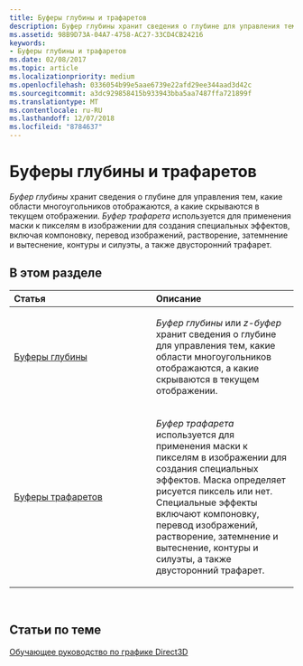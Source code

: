 ```yaml
---
title: Буферы глубины и трафаретов
description: Буфер глубины хранит сведения о глубине для управления тем, какие области многоугольников отображаются, а какие скрываются в текущем отображении.
ms.assetid: 98B9D73A-04A7-4758-AC27-33CD4CB24216
keywords:
- Буферы глубины и трафаретов
ms.date: 02/08/2017
ms.topic: article
ms.localizationpriority: medium
ms.openlocfilehash: 0336054b99e5aae6739e22afd29ee344aad3d42c
ms.sourcegitcommit: a3dc929858415b933943bba5aa7487ffa721899f
ms.translationtype: MT
ms.contentlocale: ru-RU
ms.lasthandoff: 12/07/2018
ms.locfileid: "8784637"
---
```

# <a name="depth-and-stencil-buffers"></a>Буферы глубины и трафаретов


*Буфер глубины* хранит сведения о глубине для управления тем, какие области многоугольников отображаются, а какие скрываются в текущем отображении. *Буфер трафарета* используется для применения маски к пикселям в изображении для создания специальных эффектов, включая компоновку, перевод изображений, растворение, затемнение и вытеснение, контуры и силуэты, а также двусторонний трафарет.

## <a name="span-idin-this-sectionspanin-this-section"></a><span id="in-this-section"></span>В этом разделе


<table>
<colgroup>
<col width="50%" />
<col width="50%" />
</colgroup>
<thead>
<tr class="header">
<th align="left">Статья</th>
<th align="left">Описание</th>
</tr>
</thead>
<tbody>
<tr class="odd">
<td align="left"><p><a href="depth-buffers.md">Буферы глубины</a></p></td>
<td align="left"><p><em>Буфер глубины</em> или <em>z-буфер</em> хранит сведения о глубине для управления тем, какие области многоугольников отображаются, а какие скрываются в текущем отображении.</p></td>
</tr>
<tr class="even">
<td align="left"><p><a href="stencil-buffers.md">Буферы трафаретов</a></p></td>
<td align="left"><p><em>Буфер трафарета</em> используется для применения маски к пикселям в изображении для создания специальных эффектов. Маска определяет рисуется пиксель или нет. Специальные эффекты включают компоновку, перевод изображений, растворение, затемнение и вытеснение, контуры и силуэты, а также двусторонний трафарет.</p></td>
</tr>
</tbody>
</table>

 

## <a name="span-idrelated-topicsspanrelated-topics"></a><span id="related-topics"></span>Статьи по теме


[Обучающее руководство по графике Direct3D](index.md)

 

 




